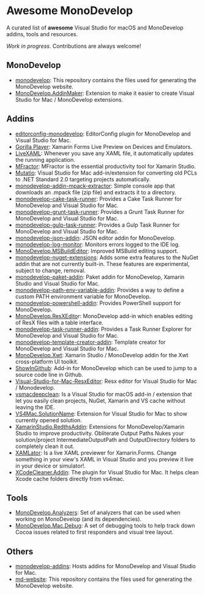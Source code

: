 # Awesome MonoDevelop

A curated list of **awesome** Visual Studio for macOS and MonoDevelop addins, tools and resources.

*Work in progress*. Contributions are always welcome! 

## MonoDevelop

- [monodevelop](https://github.com/mono/monodevelop): This repository contains the files used for generating the MonoDevelop website.
- [MonoDevelop.AddinMaker](https://github.com/mhutch/MonoDevelop.AddinMaker): Extension to make it easier to create Visual Studio for Mac / MonoDevelop extensions.

## Addins

- [editorconfig-monodevelop](https://github.com/mikerochip/editorconfig-monodevelop): EditorConfig plugin for MonoDevelop and Visual Studio for Mac.
- [Gorilla Player](https://grialkit.com/gorilla-player/): Xamarin Forms Live Preview on Devices and Emulators.
- [LiveXAML](http://www.livexaml.com): Whenever you save any XAML file, it automatically updates the running application. 
- [MFractor](http://www.mfractor.com): MFractor is the essential productivity tool for Xamarin Studio.
- [Mutatio](https://github.com/yuv4ik/Mutatio): Visual Studio for Mac add-in/extension for converting old PCLs to .NET Standard 2.0 targeting projects automatically.
- [monodevelop-addin-mpack-extractor](https://github.com/mrward/monodevelop-addin-mpack-extractor): Simple console app that downloads an .mpack file (zip file) and extracts it to a directory.
- [monodevelop-cake-task-runner](https://github.com/mrward/monodevelop-cake-task-runner): Provides a Cake Task Runner for MonoDevelop and Visual Studio for Mac.
- [monodevelop-grunt-task-runner](https://github.com/mrward/monodevelop-grunt-task-runner): Provides a Grunt Task Runner for MonoDevelop and Visual Studio for Mac.
- [monodevelop-gulp-task-runner](https://github.com/mrward/monodevelop-gulp-task-runner): Provides a Gulp Task Runner for MonoDevelop and Visual Studio for Mac.
- [monodevelop-json-addin](https://github.com/mrward/monodevelop-json-addin): JSON editor addin for MonoDevelop.
- [monodevelop-log-monitor](https://github.com/mrward/monodevelop-log-monitor): Monitors errors logged to the IDE log.
- [MonoDevelop.MSBuildEditor](https://github.com/mhutch/MonoDevelop.MSBuildEditor): Improved MSBuild editing support.
- [monodevelop-nuget-extensions](https://github.com/mrward/monodevelop-nuget-extensions): Adds some extra features to the NuGet addin that are not currently built-in. These features are experimental, subject to change, removal.
- [monodevelop-paket-addin](https://github.com/mrward/monodevelop-paket-addin): Paket addin for MonoDevelop, Xamarin Studio and Visual Studio for Mac.
- [monodevelop-path-env-variable-addin](https://github.com/mrward/monodevelop-path-env-variable-addin): Provides a way to define a custom PATH environment variable for MonoDevelop.
- [monodevelop-powershell-addin](https://github.com/mrward/monodevelop-powershell-addin): Provides PowerShell support for MonoDevelop.
- [MonoDevelop.ResXEdito](https://github.com/Therzok/MonoDevelop.ResXEditor)r: MonoDevelop add-in which enables editing of ResX files with a table interface.
- [monodevelop-task-runner-addin](https://github.com/mrward/monodevelop-task-runner-addin): Provides a Task Runner Explorer for MonoDevelop and Visual Studio for Mac.
- [monodevelop-template-creator-addin](https://github.com/mrward/monodevelop-template-creator-addin): Template creator for MonoDevelop and Visual Studio for Mac.
- [MonoDevelop.Xwt](https://github.com/sevoku/MonoDevelop.Xwt): Xamarin Studio / MonoDevelop addin for the Xwt cross-platform UI toolkit.
- [ShowInGithub](https://github.com/slluis/ShowInGithub): Add-in for MonoDevelop which can be used to jump to a source code line in Github.
- [Visual-Studio-for-Mac-ResxEditor](https://github.com/jzeferino/Visual-Studio-for-Mac-ResxEditor): Resx editor for Visual Studio for Mac / Monodevelop.
- [vsmacdeepclean](https://github.com/yuv4ik/vsmacdeepclean): Is a Visual Studio for macOS add-in / extension that let you easily clean projects, NuGet, Xamarin and VS cache without leaving the IDE.
- [VS4Mac.SolutionName](https://github.com/DreamTeamMobile/VS4Mac.SolutionName): Extension for Visual Studio for Mac to show currently opened solution.
- [XamarinStudio.RedthsAddin](https://github.com/Redth/XamarinStudio.RedthsAddin): Extensions for MonoDevelop/Xamarin Studio to improve productivity. Obliterate Output Paths Nukes your solution/project IntermediateOutputPath and OutputDirectory folders to completely clean it out.
- [XAMLator](https://github.com/ylatuya/XAMLator): Is a live XAML previewer for Xamarin.Forms. Change something in your view's XAML in Visual Studio and you preview it live in your device or simulator!.
- [XCodeCleaner.Addin](https://github.com/g0rdan/XCodeCleaner.Addin): The plugin for Visual Studio for Mac. It helps clean Xcode cache folders directly from vs4mac.

## Tools

- [MonoDevelop.Analyzers](https://github.com/Therzok/MonoDevelop.Analyzers): Set of analyzers that can be used when working on MonoDevelop (and its dependencies).
- [MonoDevelop.Mac.Debug](https://github.com/netonjm/MonoDevelop.Mac.Debug): A set of debugging tools to help track down Cocoa issues related to first responders and visual tree layout.

## Others

- [monodevelop-addins](https://github.com/mrward/monodevelop-addins): Hosts addins for MonoDevelop and Visual Studio for Mac.
- [md-website](https://github.com/mono/md-website): This repository contains the files used for generating the MonoDevelop website.